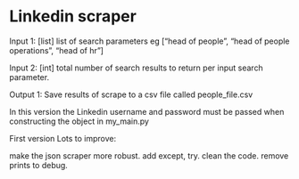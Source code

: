 # Linkedin scraper


Input 1: [list] list of search parameters eg [“head of people”, “head of people operations”, “head of hr”]

Input 2: [int] total number of search results to return per input search parameter.

Output 1: Save results of scrape to a csv file called people_file.csv

In this version the Linkedin username and password must be passed when constructing the object in my_main.py

First version
Lots to improve:

make the json scraper more robust.
add except, try.
clean the code.
remove prints to debug.
